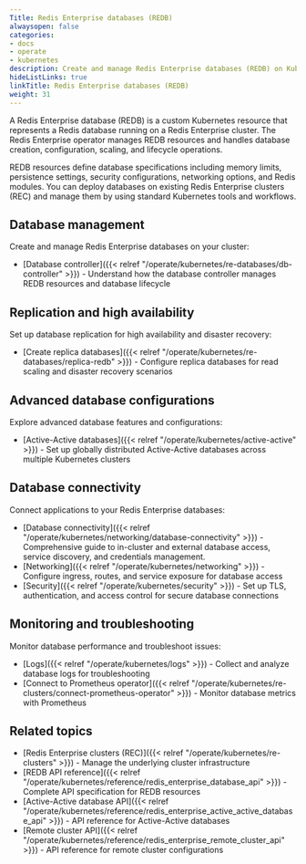 ```yaml
---
Title: Redis Enterprise databases (REDB)
alwaysopen: false
categories:
- docs
- operate
- kubernetes
description: Create and manage Redis Enterprise databases (REDB) on Kubernetes using the Redis Enterprise operator.
hideListLinks: true
linkTitle: Redis Enterprise databases (REDB)
weight: 31
---
```


A Redis Enterprise database (REDB) is a custom Kubernetes resource that represents a Redis database running on a Redis Enterprise cluster. The Redis Enterprise operator manages REDB resources and handles database creation, configuration, scaling, and lifecycle operations.

REDB resources define database specifications including memory limits, persistence settings, security configurations, networking options, and Redis modules. You can deploy databases on existing Redis Enterprise clusters (REC) and manage them by using standard Kubernetes tools and workflows.

## Database management

Create and manage Redis Enterprise databases on your cluster:

- [Database controller]({{< relref "/operate/kubernetes/re-databases/db-controller" >}}) - Understand how the database controller manages REDB resources and database lifecycle

## Replication and high availability

Set up database replication for high availability and disaster recovery:

- [Create replica databases]({{< relref "/operate/kubernetes/re-databases/replica-redb" >}}) - Configure replica databases for read scaling and disaster recovery scenarios

## Advanced database configurations

Explore advanced database features and configurations:

- [Active-Active databases]({{< relref "/operate/kubernetes/active-active" >}}) - Set up globally distributed Active-Active databases across multiple Kubernetes clusters

## Database connectivity

Connect applications to your Redis Enterprise databases:

- [Database connectivity]({{< relref "/operate/kubernetes/networking/database-connectivity" >}}) - Comprehensive guide to in-cluster and external database access, service discovery, and credentials management.
- [Networking]({{< relref "/operate/kubernetes/networking" >}}) - Configure ingress, routes, and service exposure for database access
- [Security]({{< relref "/operate/kubernetes/security" >}}) - Set up TLS, authentication, and access control for secure database connections

## Monitoring and troubleshooting

Monitor database performance and troubleshoot issues:

- [Logs]({{< relref "/operate/kubernetes/logs" >}}) - Collect and analyze database logs for troubleshooting
- [Connect to Prometheus operator]({{< relref "/operate/kubernetes/re-clusters/connect-prometheus-operator" >}}) - Monitor database metrics with Prometheus

## Related topics

- [Redis Enterprise clusters (REC)]({{< relref "/operate/kubernetes/re-clusters" >}}) - Manage the underlying cluster infrastructure
- [REDB API reference]({{< relref "/operate/kubernetes/reference/redis_enterprise_database_api" >}}) - Complete API specification for REDB resources
- [Active-Active database API]({{< relref "/operate/kubernetes/reference/redis_enterprise_active_active_database_api" >}}) - API reference for Active-Active databases
- [Remote cluster API]({{< relref "/operate/kubernetes/reference/redis_enterprise_remote_cluster_api" >}}) - API reference for remote cluster configurations
